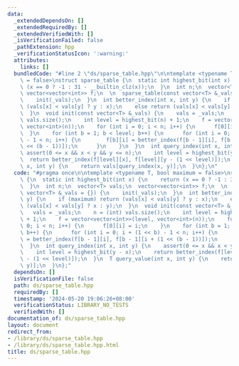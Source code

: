 ```yaml
---
data:
  _extendedDependsOn: []
  _extendedRequiredBy: []
  _extendedVerifiedWith: []
  _isVerificationFailed: false
  _pathExtension: hpp
  _verificationStatusIcon: ':warning:'
  attributes:
    links: []
  bundledCode: "#line 2 \"ds/sparse_table.hpp\"\n\ntemplate <typename T, bool maximum\
    \ = false>\nstruct sparse_table {\n  static int highest_bit(int x) {\n    return\
    \ (x == 0 ? -1 : 31 - __builtin_clz(x));\n  }\n  int n;\n  vector<T> vals;\n \
    \ vector<vector<int>> f;\n  \n  sparse_table(const vector<T> &_vals = {}) {\n\
    \    init(_vals);\n  }\n  int better_index(int x, int y) {\n    if (maximum) return\
    \ (vals[x] < vals[y] ? y : x);\n    else return (vals[x] < vals[y] ? x : y);\n\
    \  }\n  void init(const vector<T> &_vals) {\n    vals = _vals;\n    n = (int)\
    \ vals.size();\n    int level = highest_bit(n) + 1;\n    f = vector<vector<int>>(level,\
    \ vector<int>(n));\n    for (int i = 0; i < n; i++) {\n      f[0][i] = i;\n  \
    \  }\n    for (int b = 1; b < level; b++) {\n      for (int i = 0; i + (1 << b)\
    \ - 1 < n; i++) {\n        f[b][i] = better_index(f[b - 1][i], f[b - 1][i + (1\
    \ << (b - 1))]);\n      }\n    }\n  }\n  int query_index(int x, int y) {\n   \
    \ assert(0 <= x && x < y && y <= n);\n    int level = highest_bit(y - x);\n  \
    \  return better_index(f[level][x], f[level][y - (1 << level)]);\n  }\n  T query_value(int\
    \ x, int y) {\n    return vals[query_index(x, y)];\n  }\n};\n"
  code: "#pragma once\n\ntemplate <typename T, bool maximum = false>\nstruct sparse_table\
    \ {\n  static int highest_bit(int x) {\n    return (x == 0 ? -1 : 31 - __builtin_clz(x));\n\
    \  }\n  int n;\n  vector<T> vals;\n  vector<vector<int>> f;\n  \n  sparse_table(const\
    \ vector<T> &_vals = {}) {\n    init(_vals);\n  }\n  int better_index(int x, int\
    \ y) {\n    if (maximum) return (vals[x] < vals[y] ? y : x);\n    else return\
    \ (vals[x] < vals[y] ? x : y);\n  }\n  void init(const vector<T> &_vals) {\n \
    \   vals = _vals;\n    n = (int) vals.size();\n    int level = highest_bit(n)\
    \ + 1;\n    f = vector<vector<int>>(level, vector<int>(n));\n    for (int i =\
    \ 0; i < n; i++) {\n      f[0][i] = i;\n    }\n    for (int b = 1; b < level;\
    \ b++) {\n      for (int i = 0; i + (1 << b) - 1 < n; i++) {\n        f[b][i]\
    \ = better_index(f[b - 1][i], f[b - 1][i + (1 << (b - 1))]);\n      }\n    }\n\
    \  }\n  int query_index(int x, int y) {\n    assert(0 <= x && x < y && y <= n);\n\
    \    int level = highest_bit(y - x);\n    return better_index(f[level][x], f[level][y\
    \ - (1 << level)]);\n  }\n  T query_value(int x, int y) {\n    return vals[query_index(x,\
    \ y)];\n  }\n};"
  dependsOn: []
  isVerificationFile: false
  path: ds/sparse_table.hpp
  requiredBy: []
  timestamp: '2024-05-20 19:06:26+08:00'
  verificationStatus: LIBRARY_NO_TESTS
  verifiedWith: []
documentation_of: ds/sparse_table.hpp
layout: document
redirect_from:
- /library/ds/sparse_table.hpp
- /library/ds/sparse_table.hpp.html
title: ds/sparse_table.hpp
---
```


